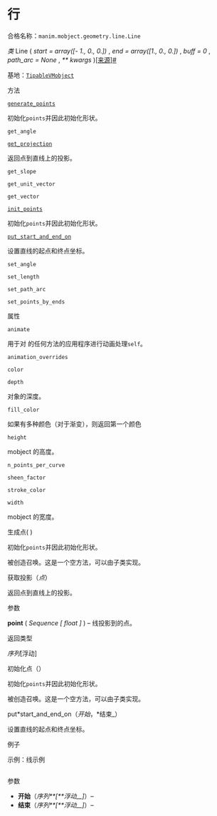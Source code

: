 # 行

合格名称：`manim.mobject.geometry.line.Line`

_类_ Line ( _start = array(\[- 1., 0., 0.\])_ , _end = array(\[1., 0., 0.\])_ , _buff = 0_ , _path_arc = None_ , _\*\* kwargs_ )[\[来源\]](../_modules/manim/mobject/geometry/line.html#Line)[#](#manim.mobject.geometry.line.Line "此定义的固定链接")

基地：[`TipableVMobject`](manim.mobject.geometry.arc.TipableVMobject.html#manim.mobject.geometry.arc.TipableVMobject "manim.mobject.geometry.arc.TipableVMobject")

方法

[`generate_points`]()

初始化`points`并因此初始化形状。

`get_angle`

[`get_projection`]()

返回点到直线上的投影。

`get_slope`

`get_unit_vector`

`get_vector`

[`init_points`]()

初始化`points`并因此初始化形状。

[`put_start_and_end_on`]()

设置直线的起点和终点坐标。

`set_angle`

`set_length`

`set_path_arc`

`set_points_by_ends`

属性

`animate`

用于对 的任何方法的应用程序进行动画处理`self`。

`animation_overrides`

`color`

`depth`

对象的深度。

`fill_color`

如果有多种颜色（对于渐变），则返回第一个颜色

`height`

mobject 的高度。

`n_points_per_curve`

`sheen_factor`

`stroke_color`

`width`

mobject 的宽度。

生成点( )

初始化`points`并因此初始化形状。

被创造召唤。这是一个空方法，可以由子类实现。

获取投影（_点_）

返回点到直线上的投影。

参数

**point** ( _Sequence_ _\[_ _float_ _\]_ ) – 线投影到的点。

返回类型

_序列_\[浮动\]

初始化点（）

初始化`points`并因此初始化形状。

被创造召唤。这是一个空方法，可以由子类实现。

put*start_and_end_on（*开始*，\*结束\_）

设置直线的起点和终点坐标。

例子

示例：线示例


```py

```


参数

- **开始**（_序列**\[**浮动\_\_\]_）–
- **结束**（_序列**\[**浮动\_\_\]_）–
